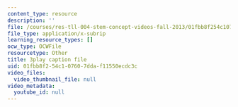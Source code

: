 ```yaml
---
content_type: resource
description: ''
file: /courses/res-tll-004-stem-concept-videos-fall-2013/01fbb8f254c107607ddaf11550ecdc3c_DjMaDN3EtWc.srt
file_type: application/x-subrip
learning_resource_types: []
ocw_type: OCWFile
resourcetype: Other
title: 3play caption file
uid: 01fbb8f2-54c1-0760-7dda-f11550ecdc3c
video_files:
  video_thumbnail_file: null
video_metadata:
  youtube_id: null
---
```

